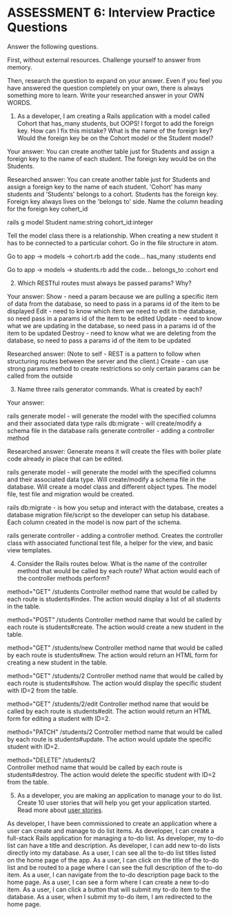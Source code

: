 # ASSESSMENT 6: Interview Practice Questions
Answer the following questions.

First, without external resources. Challenge yourself to answer from memory.

Then, research the question to expand on your answer. Even if you feel you have answered the question completely on your own, there is always something more to learn. Write your researched answer in your OWN WORDS.

1. As a developer, I am creating a Rails application with a model called Cohort that has_many students, but OOPS! I forgot to add the foreign key. How can I fix this mistake? What is the name of the foreign key? Would the foreign key be on the Cohort model or the Student model?

  Your answer:
  You can create another table just for Students and assign a foreign key to the name of each student. The foreign key would be on the Students.


  Researched answer:
  You can create another table just for Students and assign a foreign key to the name of each student. 'Cohort' has many students and 'Students' belongs to a cohort. Students has the foreign key. Foreign key always lives on the 'belongs to' side. Name the column heading for the foreign key cohert_id

  rails g model Student name:string cohort_id:integer

  Tell the model class there is a relationship. When creating a new student it has to be connected to a particular cohort. Go in the file structure in atom.

  Go to app -> models -> cohort.rb
  add the code...
    has_many :students
  end

  Go to app -> models -> students.rb
  add the code...
    belongs_to :cohort
  end

2. Which RESTful routes must always be passed params? Why?

  Your answer:
  Show - need a param because we are pulling a specific item of data from the database, so need to pass in a params id of the item to be displayed
  Edit - need to know which item we need to edit in the database, so need pass in a params id of the item to be edited
  Update - need to know what we are updating in the database, so need pass in a params id of the item to be updated
  Destroy - need to know what we are deleting from the database, so need to pass a params id of the item to be updated

  Researched answer:
  (Note to self - REST is a pattern to follow when structuring routes between the server and the client.)
  Create - can use strong params method to create restrictions so only certain params can be called from the outside

3. Name three rails generator commands. What is created by each?

  Your answer:

  rails generate model - will generate the model with the specified columns and their associated data type
  rails db:migrate - will create/modify a schema file in the database
  rails generate controller - adding a controller method

  Researched answer:
  Generate means it will create the files with boiler plate code already in place that can be edited.

  rails generate model - will generate the model with the specified columns and their associated data type. Will create/modify a schema file in the database. Will create a model class and different object types. The model file, test file and migration would be created.

  rails db:migrate - is how you setup and interact with the database, creates a database migration file/script so the developer can setup his database. Each column created in the model is now part of the schema.

  rails generate controller - adding a controller method. Creates the controller class with associated functional test file, a helper for the view, and basic view templates.

4. Consider the Rails routes below. What is the name of the controller method that would be called by each route? What action would each of the controller methods perform?

method="GET"    /students
Controller method name that would be called by each route is students#index. The action would display a list of all students in the table.

method="POST"   /students
Controller method name that would be called by each route is students#create. The action would create a new student in the table.   

method="GET"    /students/new
Controller method name that would be called by each route is students#new. The action would return an HTML form for creating a new student  in the table.

method="GET"    /students/2
Controller method name that would be called by each route is students#show. The action would display the specific student with ID=2 from the table.

method="GET"    /students/2/edit
Controller method name that would be called by each route is students#edit. The action would return an HTML form for editing a student with ID=2.

method="PATCH"  /students/2
Controller method name that would be called by each route is students#update. The action would update the specific student with ID=2.

method="DELETE" /students/2      
Controller method name that would be called by each route is students#destroy. The action would delete the specific student with ID=2 from the table.


5. As a developer, you are making an application to manage your to do list. Create 10 user stories that will help you get your application started. Read more about [user stories](https://www.atlassian.com/agile/project-management/user-stories).

As developer, I have been commissioned to create an application where a user can create and manage to do list items.
As developer, I can create a full-stack Rails application for managing a to-do list.
As developer, my to-do list can have a title and description.
As developer, I can add new to-do lists directly into my database.
As a user, I can see all the to-do list titles listed on the home page of the app.
As a user, I can click on the title of the to-do list and be routed to a page where I can see the full description of the to-do item.
As a user, I can navigate from the to-do description page back to the home page.
As a user, I can see a form where I can create a new to-do item.
As a user, I can click a button that will submit my to-do item to the database.
As a user, when I submit my to-do item, I am redirected to the home page.
